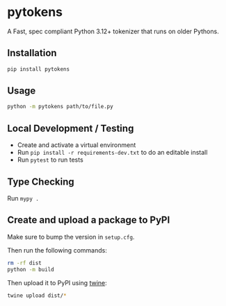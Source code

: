 # pytokens

A Fast, spec compliant Python 3.12+ tokenizer that runs on older Pythons.

## Installation

```bash
pip install pytokens
```

## Usage

```bash
python -m pytokens path/to/file.py
```

## Local Development / Testing

- Create and activate a virtual environment
- Run `pip install -r requirements-dev.txt` to do an editable install
- Run `pytest` to run tests

## Type Checking

Run `mypy .`

## Create and upload a package to PyPI

Make sure to bump the version in `setup.cfg`.

Then run the following commands:

```bash
rm -rf dist
python -m build
```

Then upload it to PyPI using [twine](https://twine.readthedocs.io/en/latest/#installation):

```bash
twine upload dist/*
```
